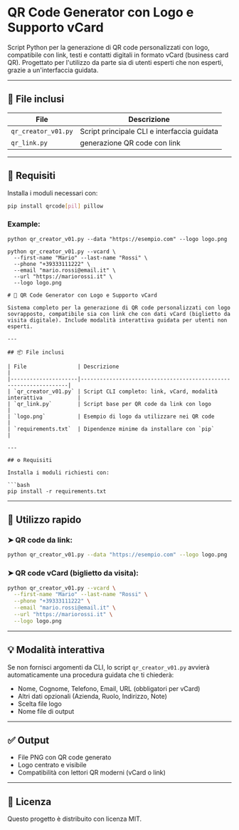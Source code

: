 # QR Code Generator con Logo e Supporto vCard

Script Python per la generazione di QR code personalizzati con logo, compatibile con link, testi e contatti digitali in formato vCard (business card QR). Progettato per l'utilizzo da parte sia di utenti esperti che non esperti, grazie a un'interfaccia guidata.

---

## 📁 File inclusi

| File                | Descrizione                                 |
|---------------------|---------------------------------------------|
| `qr_creator_v01.py` | Script principale CLI e interfaccia guidata |
| `qr_link.py`        | generazione QR code con link                |

---

## 🔧 Requisiti

Installa i moduli necessari con:

```bash
pip install qrcode[pil] pillow
```

### Example:
```
python qr_creator_v01.py --data "https://esempio.com" --logo logo.png

python qr_creator_v01.py --vcard \
  --first-name "Mario" --last-name "Rossi" \
  --phone "+39333111222" \
  --email "mario.rossi@email.it" \
  --url "https://mariorossi.it" \
  --logo logo.png

# 🧩 QR Code Generator con Logo e Supporto vCard

Sistema completo per la generazione di QR code personalizzati con logo sovrapposto, compatibile sia con link che con dati vCard (biglietto da visita digitale). Include modalità interattiva guidata per utenti non esperti.

---

## 📦 File inclusi

| File                | Descrizione                                                      |
|---------------------|------------------------------------------------------------------|
| `qr_creator_v01.py` | Script CLI completo: link, vCard, modalità interattiva           |
| `qr_link.py`        | Script base per QR code da link con logo                         |
| `logo.png`          | Esempio di logo da utilizzare nei QR code                        |
| `requirements.txt`  | Dipendenze minime da installare con `pip`                        |

---

## ⚙️ Requisiti

Installa i moduli richiesti con:

```bash
pip install -r requirements.txt
```

---

## 🚀 Utilizzo rapido

### ➤ QR code da link:

```bash
python qr_creator_v01.py --data "https://esempio.com" --logo logo.png
```

### ➤ QR code vCard (biglietto da visita):

```bash
python qr_creator_v01.py --vcard \
  --first-name "Mario" --last-name "Rossi" \
  --phone "+39333111222" \
  --email "mario.rossi@email.it" \
  --url "https://mariorossi.it" \
  --logo logo.png
```

---

## 💡 Modalità interattiva

Se non fornisci argomenti da CLI, lo script `qr_creator_v01.py` avvierà automaticamente una procedura guidata che ti chiederà:

- Nome, Cognome, Telefono, Email, URL (obbligatori per vCard)
- Altri dati opzionali (Azienda, Ruolo, Indirizzo, Note)
- Scelta file logo
- Nome file di output

---

## ✅ Output

- File PNG con QR code generato
- Logo centrato e visibile
- Compatibilità con lettori QR moderni (vCard o link)

---

## 📄 Licenza

Questo progetto è distribuito con licenza MIT.